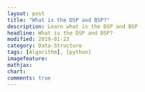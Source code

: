 ```yaml
---
layout: post
title: "What is the DSP and BSP?"
description: Learn what is the DSP and BSP
headline: What is the DSP and BSP?
modified: 2019-01-23
category: Data-Structure
tags: [Algorithm], [python]
imagefeature:
mathjax:
chart:
comments: true
---
```

